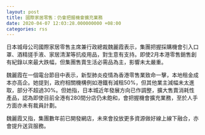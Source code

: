 ```yaml
---
layout: post
title: 國際家居零售：仍會把握機會擴充業務
date: 2020-04-07 12:03:28.000000000 +08:00
categories: rss
---
```


日本城母公司國際家居零售主席兼行政總裁魏麗霞表示，集團把握採購機會引入口罩、酒精搓手液、家居清潔等抗疫用品，對生意有支持。即使2月本港零售銷售創有紀錄以來最大跌幅，但集團售賣生活必需品為主，影響未太嚴重。

魏麗霞在一個電台節目中表示，新型肺炎疫情為香港零售業致命一擊，本地租金成本亦高企。她提到，政府相關機構例如港鐵有減租50%，但其他業主減幅未太進取，部分不超過30%。但她指，日本城近年發展方向已作調整，擴大售賣消耗性產品，認為即使目前全港有280間分店仍未飽和，會把握機會擴充業務，至於人手方面亦未有裁員計劃。

魏麗霞又指，集團數年前已開發網店，未來會投放更多資源做好線上線下融合，亦會提升送貨服務。
